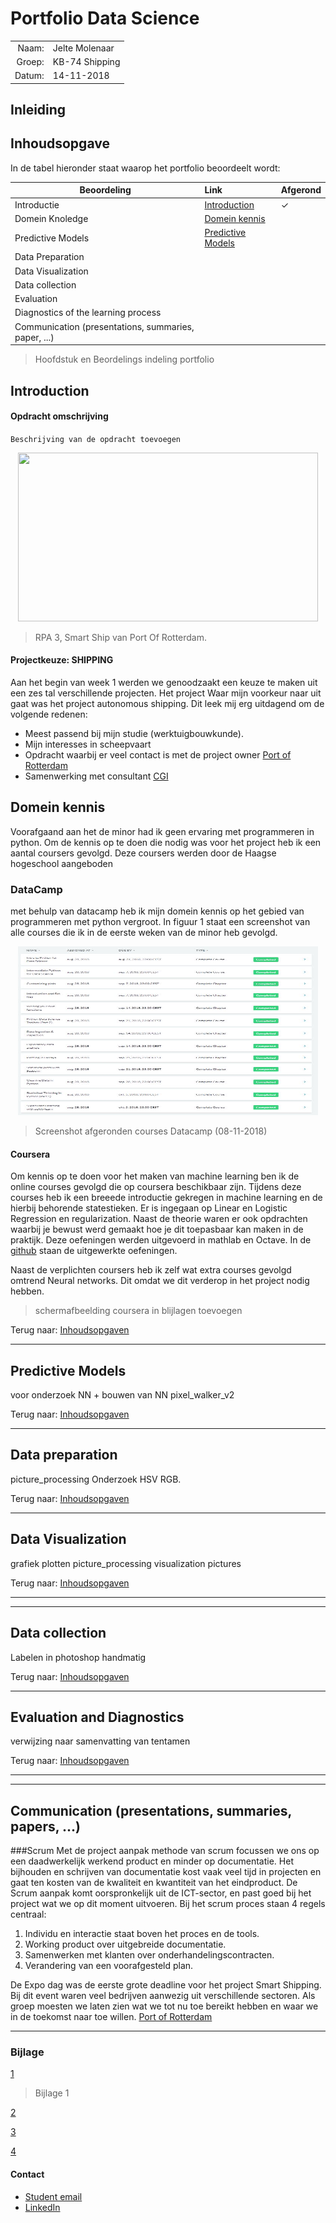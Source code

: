 # Portfolio Data Science

|               |                   |
| ---:          | :---              |
| Naam:         | Jelte Molenaar    |
| Groep:        | KB-74 Shipping    |
| Datum:        | 14-11-2018        |

## Inleiding


## Inhoudsopgave
In de tabel hieronder staat waarop het portfolio beoordeelt wordt:


|Beoordeling        |Link           | Afgerond | 
|------             |:------| ---- |
|Introductie        | [Introduction](https://github.com/KB-74/portfolio/blob/master/Jelte/portfolio.md#introduction)             | ✓ | 
|Domein Knoledge    | [Domein kennis](https://github.com/KB-74/portfolio/blob/master/Jelte/portfolio.md#domein-kennis)           | |
|Predictive Models  | [Predictive Models](https://github.com/KB-74/portfolio/blob/master/Jelte/protfolio.md#predictive-models)   | |
|Data Preparation   |  | | 
|Data Visualization |  | | 
|Data collection    | |
|Evaluation|        | | 
|Diagnostics of the learning process | |
|Communication (presentations, summaries, paper, ...)
> Hoofdstuk en Beordelings indeling portfolio


## Introduction
#### Opdracht omschrijving

 `Beschrijving van de opdracht toevoegen`
 
<p align="center"> <img src="https://github.com/KB-74/portfolio/blob/master/Jelte/bijlage/bootje.gif" width="480" height="270" /> </p>

> RPA 3, Smart Ship van Port Of Rotterdam. 

#### Projectkeuze: SHIPPING
Aan het begin van week 1 werden we genoodzaakt een keuze te maken uit een zes tal verschillende projecten. Het project
Waar mijn voorkeur naar uit gaat was het project autonomous shipping. Dit leek mij erg uitdagend om de volgende redenen:
- Meest passend bij mijn studie (werktuigbouwkunde).
- Mijn interesses in scheepvaart
- Opdracht waarbij er veel contact is met de project owner [Port of Rotterdam](https://www.portofrotterdam.com/nl)
- Samenwerking met consultant [CGI](https://www.cginederland.nl/)

## Domein kennis
Voorafgaand aan het de minor had ik geen ervaring met programmeren in python. Om de kennis op te doen die nodig was voor 
het project heb ik een aantal  coursers gevolgd. Deze coursers werden door de Haagse hogeschool aangeboden 
   

### DataCamp
met behulp van datacamp heb ik mijn domein kennis op het gebied van programmeren met python vergroot. 
In figuur 1 staat een screenshot van alle courses die ik in de eerste weken van de minor heb gevolgd. 


<p align="center"> <img src="https://github.com/KB-74/portfolio/blob/master/Jelte/bijlage/datacamp_courses.jpg" 
 width="480" height="270"</p>

> Screenshot afgeronden courses Datacamp (08-11-2018)

#### Coursera
Om kennis op te doen voor het maken van machine learning ben ik de online courses gevolgd die op coursera beschikbaar 
zijn. Tijdens deze courses heb ik een breeede introductie gekregen in machine learning en de hierbij behorende statestieken.
Er is ingegaan op Linear en Logistic Regression en regularization. Naast de theorie waren er ook opdrachten waarbij je 
bewust werd gemaakt hoe je dit toepasbaar kan maken in de praktijk. Deze oefeningen werden uitgevoerd in mathlab
en Octave. In de [github](https://github.com/JelteMolenaar/machine_learning_standford_university) staan de uitgewerkte 
oefeningen.

Naast de verplichten coursers heb ik zelf wat extra courses gevolgd omtrend Neural networks. Dit omdat we dit verderop in het
project nodig hebben.    


> schermafbeelding coursera in blijlagen toevoegen

Terug naar: [Inhoudsopgaven](https://github.com/KB-74/portfolio/blob/master/Jelte/portfolio.md#inhoudsopgave)

___
## Predictive Models
voor onderzoek NN + bouwen van NN
pixel_walker_v2

Terug naar: [Inhoudsopgaven](https://github.com/KB-74/portfolio/blob/master/Jelte/portfolio.md#inhoudsopgave)
___


## Data preparation
picture_processing
Onderzoek HSV RGB.

Terug naar: [Inhoudsopgaven](https://github.com/KB-74/portfolio/blob/master/Jelte/portfolio.md#inhoudsopgave)

___

## Data Visualization
grafiek plotten
picture_processing visualization pictures

Terug naar: [Inhoudsopgaven](https://github.com/KB-74/portfolio/blob/master/Jelte/portfolio.md#inhoudsopgave)

___



___
## Data collection
Labelen in photoshop handmatig

Terug naar: [Inhoudsopgaven](https://github.com/KB-74/portfolio/blob/master/Jelte/portfolio.md#inhoudsopgave)

___
## Evaluation and Diagnostics
verwijzing naar samenvatting van tentamen

Terug naar: [Inhoudsopgaven](https://github.com/KB-74/portfolio/blob/master/Jelte/portfolio.md#inhoudsopgave)

___

___
## Communication (presentations, summaries, papers, ...)

###Scrum
Met de project aanpak methode van scrum focussen we ons op een daadwerkelijk werkend product en minder op documentatie.
Het bijhouden en schrijven van documentatie kost vaak veel tijd in projecten en gaat ten kosten van de kwaliteit en kwantiteit
van het eindproduct. De Scrum aanpak komt oorspronkelijk uit de ICT-sector, en past goed bij het project wat we op dit 
moment uitvoeren. Bij het scrum proces staan 4 regels centraal:
1. Individu en interactie staat boven het proces en de tools. 
2. Working product over uitgebreide documentatie.
3. Samenwerken met klanten over onderhandelingscontracten.
4. Verandering van een voorafgesteld plan.

De Expo dag was de eerste grote deadline voor het project Smart Shipping. Bij dit event waren veel bedrijven aanwezig 
uit verschillende sectoren. Als groep moesten we laten zien wat we tot nu toe bereikt hebben en waar we in de toekomst
naar toe willen. [Port of Rotterdam](https://www.portofrotterdam.com/nl/nieuws-en-persberichten/havenbedrijf-rotterdam-beproeft-autonoom-varen-met-drijvend-laboratorium)
___
### Bijlage
[1](https://papers.nips.cc/paper/4824-imagenet-classification-with-deep-convolutional-neural-networks.pdf)
> Bijlage 1

[2](http://www.cs.toronto.edu/~kriz/learning-features-2009-TR.pdf)

[3](https://www.degruyter.com/downloadpdf/j/itms.2017.20.issue-1/itms-2017-0002/itms-2017-0002.pdf)

[4](http://cs231n.github.io/convolutional-networks/)


#### Contact

- [Student email](15084302student.hhs.nl)
- [LinkedIn](https://www.linkedin.com/in/jeltemolenaar/) 
